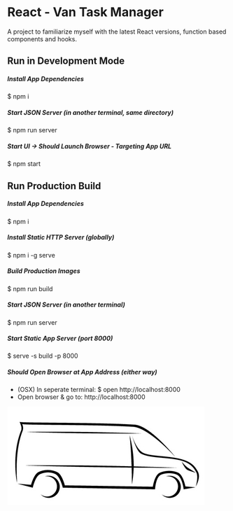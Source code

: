 # React - Van Task Manager
A project to familiarize myself with the latest React versions, function based components and hooks.   

## Run in Development Mode
##### Install App Dependencies
$ npm i
##### Start JSON Server (in another terminal, same directory)
$ npm run server
##### Start UI -> Should Launch Browser - Targeting App URL
$ npm start  

## Run Production Build
##### Install App Dependencies
$ npm i
##### Install Static HTTP Server (globally) 
$ npm i -g serve
##### Build Production Images
$ npm run build
##### Start JSON Server (in another terminal)
$ npm run server
##### Start Static App Server (port 8000)
$ serve -s build -p 8000  
##### Should Open Browser at App Address (either way) 
- (OSX) In seperate terminal: $ open http://localhost:8000 
- Open browser & go to: http://localhost:8000

![Flowing Van](images/Flowing-Van.jpg)